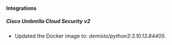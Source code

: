 #### Integrations
##### Cisco Umbrella Cloud Security v2
- Updated the Docker image to: *demisto/python3:3.10.13.84405*.
